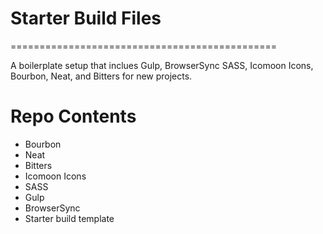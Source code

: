 # Starter Build Files
==============================================

A boilerplate setup that inclues Gulp, BrowserSync SASS, Icomoon Icons, Bourbon, Neat, and Bitters for new projects.

Repo Contents
=============

* Bourbon
* Neat
* Bitters
* Icomoon Icons
* SASS
* Gulp
* BrowserSync
* Starter build template